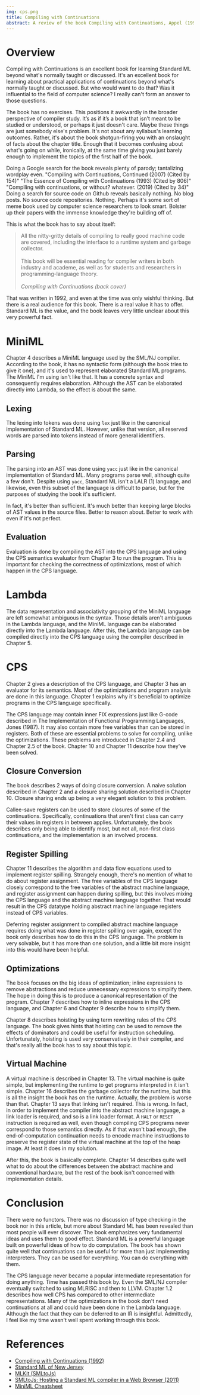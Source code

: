 ```yaml
---
img: cps.png
title: Compiling with Continuations
abstract: A review of the book Compiling with Continuations, Appel (1992).
---
```


# Overview

Compiling with Continuations is an excellent book for learning Standard ML beyond what's normally taught or discussed. It's an excellent book for learning about practical applications of continuations beyond what's normally taught or discussed. But who would want to do that? Was it influential to the field of computer science? I really can't form an answer to those questions.

The book has no exercises. This positions it awkwardly in the broader perspective of compiler study. It’s as if it’s a book that isn’t meant to be studied or understood, or perhaps it just doesn't care. Maybe these things are just somebody else's problem. It's not about any syllabus's learning outcomes. Rather, it's about the book shotgun-firing you with an onslaught of facts about the chapter title. Enough that it becomes confusing about what's going on while, ironically, at the same time giving you just barely enough to implement the topics of the first half of the book.

Doing a Google search for the book reveals plenty of parody; tantalizing wordplay even. "Compiling with Continuations, Continued (2007) (Cited by 154)" "The Essence of Compiling with Continuations (1993) (Cited by 806)" "Compiling with continuations, or without? whatever. (2019) (Cited by 34)" Doing a search for source code on Github reveals basically nothing. No blog posts. No source code repositories. Nothing. Perhaps it's some sort of meme book used by computer science researchers to look smart. Bolster up their papers with the immense knowledge they're building off of.

This is what the book has to say about itself:

> All the nitty-gritty details of compiling to really good machine code are covered, including the interface to a runtime system and garbage collector.<br><br>This book will be essential reading for compiler writers in both industry and academe, as well as for students and researchers in programming-language theory.
> <br><br><cite>Compiling with Continuations (back cover)</cite>

That was written in 1992, and even at the time was only wishful thinking. But there is a real audience for this book. There is a real value it has to offer. Standard ML is the value, and the book leaves very little unclear about this very powerful fact.

# MiniML

Chapter 4 describes a MiniML language used by the SML/NJ compiler. According to the book, it has no syntactic form (although the book tries to give it one), and it's used to represent elaborated Standard ML programs. The MiniML I'm using isn't like that. It has a concrete syntax and consequently requires elaboration. Although the AST can be elaborated directly into Lambda, so the effect is about the same.

## Lexing

The lexing into tokens was done using `lex` just like in the canonical implementation of Standard ML. However, unlike that version, all reserved words are parsed into tokens instead of more general identifiers.

<figure id='lexer'></figure>

## Parsing

The parsing into an AST was done using `yacc` just like in the canonical implementation of Standard ML. Many programs parse well, although quite a few don't. Despite using `yacc`, Standard ML isn't a LALR (1) language, and likewise, even this subset of the language is difficult to parse, but for the purposes of studying the book it's sufficient.

In fact, it's better than sufficient. It's much better than keeping large blocks of AST values in the source files. Better to reason about. Better to work with even if it's not perfect.

<figure id='parser'></figure>

## Evaluation

Evaluation is done by compiling the AST into the CPS language and using the CPS semantics evaluator from Chapter 3 to run the program. This is important for checking the correctness of optimizations, most of which happen in the CPS language.

<figure id='repl'></figure>

# Lambda

The data representation and associativity grouping of the MiniML language are left somewhat ambiguous in the syntax. Those details aren't ambiguous in the Lambda language, and the MiniML language can be elaborated directly into the Lambda language. After this, the Lambda language can be compiled directly into the CPS language using the compiler described in Chapter 5.

<figure id='lambda-parse'></figure>

# CPS

Chapter 2 gives a description of the CPS language, and Chapter 3 has an evaluator for its semantics. Most of the optimizations and program analysis are done in this language. Chapter 1 explains why it's beneficial to optimize programs in the CPS language specifically.

The CPS language may contain inner FIX expressions just like G-code described in The Implementation of Functional Programming Languages, Jones (1987). It may also contain more free variables than can be stored in registers. Both of these are essential problems to solve for compiling, unlike the optimizations. These problems are introduced in Chapter 2.4 and Chapter 2.5 of the book. Chapter 10 and Chapter 11 describe how they've been solved.

<figure id='cps-parse'></figure>

## Closure Conversion

The book describes 2 ways of doing closure conversion. A naive solution described in Chapter 2 and a closure sharing solution described in Chapter 10. Closure sharing ends up being a very elegant solution to this problem.

Callee-save registers can be used to store closures of some of the continuations. Specifically, continuations that aren't first class can carry their values in registers in between applies. Unfortunately, the book describes only being able to identify most, but not all, non-first class continuations, and the implementation is an involved process.

## Register Spilling

Chapter 11 describes the algorithm and data flow equations used to implement register spilling. Strangely enough, there's no mention of what to do about register assignment. The free variables of the CPS language closely correspond to the free variables of the abstract machine language, and register assignment can happen during spilling, but this involves mixing the CPS language and the abstract machine language together. That would result in the CPS datatype holding abstract machine language registers instead of CPS variables.

Deferring register assignment to compiled abstract machine language requires doing what was done in register spilling over again, except the book only describes how to do this in the CPS language. The problem is very solvable, but it has more than one solution, and a little bit more insight into this would have been helpful.

## Optimizations

The book focuses on the big ideas of optimization; inline expressions to remove abstractions and reduce unnecessary expressions to simplify them. The hope in doing this is to produce a canonical representation of the program. Chapter 7 describes how to inline expressions in the CPS language, and Chapter 6 and Chapter 9 describe how to simplify them.

Chapter 8 describes hoisting by using term rewriting rules of the CPS language. The book gives hints that hoisting can be used to remove the effects of dominators and could be useful for instruction scheduling. Unfortunately, hoisting is used very conservatively in their compiler, and that's really all the book has to say about this topic.

## Virtual Machine

A virtual machine is described in Chapter 13. The virtual machine is quite simple, but implementing the runtime to get programs interpreted in it isn't simple. Chapter 16 describes the garbage collector for the runtime, but this is all the insight the book has on the runtime. Actually, the problem is worse than that. Chapter 13 says that linking isn't required. This is wrong. In fact, in order to implement the compiler into the abstract machine language, a link loader is required, and so is a link loader format. A `HALT` or `RESET` instruction is required as well, even though compiling CPS programs never correspond to those semantics directly. As if that wasn't bad enough, the end-of-computation continuation needs to encode machine instructions to preserve the register state of the virtual machine at the top of the heap image. At least it does in my solution.

After this, the book is basically complete. Chapter 14 describes quite well what to do about the differences between the abstract machine and conventional hardware, but the rest of the book isn't concerned with implementation details.

# Conclusion

There were no functors. There was no discussion of type checking in the book nor in this article, but more about Standard ML has been revealed than most people will ever discover. The book emphasizes very fundamental ideas and uses them to good effect. Standard ML is a powerful language built on powerful ideas of how to do computation. The book has shown quite well that continuations can be useful for more than just implementing interpreters. They can be used for everything. You can do everything with them.

The CPS language never became a popular intermediate representation for doing anything. Time has passed this book by. Even the SML/NJ compiler eventually switched to using MLRISC and then to LLVM. Chapter 1.2 describes how well CPS has compared to other intermediate representations. Many of the optimizations in the book don't need continuations at all and could have been done in the Lambda language. Although the fact that they can be deferred to an IR is insightful. Admittedly, I feel like my time wasn't well spent working through this book.

# References

* [Compiling with Continuations (1992)](https://www.cs.princeton.edu/~appel/papers/cwc.html)
* [Standard ML of New Jersey](https://smlnj.org)
* [MLKit (SMLtoJs)](https://github.com/melsman/mlkit)
* [SMLtoJs: Hosting a Standard ML compiler in a Web Browser (2011)](https://elsman.com/pdf/smltojs-final.pdf)
* [MiniML Cheatsheet](https://gist.github.com/swatson555/af8f6293353832ee75d11dcf7ad6f4d8)

<script type="text/javascript" src="../js/prims.js"></script>
<script type="text/javascript" src="../js/basis/Initial-sml.js"></script>
<script type="text/javascript" src="../js/basis/General-sml.js"></script>
<script type="text/javascript" src="../js/basis/Option-sml.js"></script>
<script type="text/javascript" src="../js/basis/List-sml.js"></script>
<script type="text/javascript" src="../js/basis/ByteSlice-sml-code3.js"></script>
<script type="text/javascript" src="../js/basis/StringCvt-sml.js"></script>
<script type="text/javascript" src="../js/basis/StrBase-sml.js"></script>
<script type="text/javascript" src="../js/basis/Char-sml.js"></script>
<script type="text/javascript" src="../js/basis/String-sml.js"></script>
<script type="text/javascript" src="../js/basis/IntInfRep-sml.js"></script>
<script type="text/javascript" src="../js/basis/Int32-sml.js"></script>
<script type="text/javascript" src="../js/basis/Real-sml.js"></script>
<script type="text/javascript" src="../js/basis/TextIO-sml.js"></script>
<script type="text/javascript" src="../js/basis/Js-sml.js"></script>
<script type="text/javascript" src="../js/ml-yacc-lib/lrtable-sml.js"></script>
<script type="text/javascript" src="../js/ml-yacc-lib/stream-sml.js"></script>
<script type="text/javascript" src="../js/ml-yacc-lib/parser2-sml.js"></script>
<script type="text/javascript" src="../js/ast-lex-js/ast-tokens-sml.js"></script>
<script type="text/javascript" src="../js/ast-lex-js/ast-lex-sml-code3.js"></script>
<script type="text/javascript" src="../js/ast-lex-js/ast-lex-sml-code4.js"></script>
<script type="text/javascript" src="../js/ast-lex-js/index-sml.js"></script>
<script type="text/javascript" src="../js/ast-parse-js/ast-parse-sml-code3.js"></script>
<script type="text/javascript" src="../js/ast-parse-js/ast-parse-sml-code6.js"></script>
<script type="text/javascript" src="../js/ast-parse-js/ast-parse-sml-code9.js"></script>
<script type="text/javascript" src="../js/ast-parse-js/ast-parse-sml-code10.js"></script>
<script type="text/javascript" src="../js/ast-parse-js/index-sml.js"></script>
<script type="text/javascript" src="../js/miniml-js/cps-sml-code1.js"></script>
<script type="text/javascript" src="../js/miniml-js/cps-sml-code4.js"></script>
<script type="text/javascript" src="../js/miniml-js/cps-sml-code5.js"></script>
<script type="text/javascript" src="../js/miniml-js/lambda-sml.js"></script>
<script type="text/javascript" src="../js/miniml-js/miniml-sml-code1.js"></script>
<script type="text/javascript" src="../js/miniml-js/miniml-sml-code4.js"></script>
<script type="text/javascript" src="../js/miniml-js/miniml-sml-code7.js"></script>
<script type="text/javascript" src="../js/miniml-js/miniml-sml-code10.js"></script>
<script type="text/javascript" src="../js/miniml-js/miniml-sml-code11.js"></script>
<script type="text/javascript" src="../js/miniml-js/miniml-sml-code12.js"></script>
<script type="text/javascript" src="../js/miniml-js/miniml-sml-code14.js"></script>
<script type="text/javascript" src="../js/miniml-js/miniml-sml-code15.js"></script>
<script type="text/javascript" src="../js/miniml-js/index-sml.js"></script>
<script type="text/javascript" src="../js/lambda-js/cps-sml-code1.js"></script>
<script type="text/javascript" src="../js/lambda-js/lambda-sml.js"></script>
<script type="text/javascript" src="../js/lambda-js/miniml-sml-code1.js"></script>
<script type="text/javascript" src="../js/lambda-js/miniml-sml-code4.js"></script>
<script type="text/javascript" src="../js/lambda-js/miniml-sml-code7.js"></script>
<script type="text/javascript" src="../js/lambda-js/lambda-parse-sml-code3.js"></script>
<script type="text/javascript" src="../js/lambda-js/lambda-parse-sml-code6.js"></script>
<script type="text/javascript" src="../js/lambda-js/lambda-parse-sml-code9.js"></script>
<script type="text/javascript" src="../js/lambda-js/lambda-parse-sml-code10.js"></script>
<script type="text/javascript" src="../js/lambda-js/index-sml.js"></script>
<script type="text/javascript" src="../js/cps-js/cps-sml-code1.js"></script>
<script type="text/javascript" src="../js/cps-js/lambda-sml.js"></script>
<script type="text/javascript" src="../js/cps-js/miniml-sml-code1.js"></script>
<script type="text/javascript" src="../js/cps-js/miniml-sml-code4.js"></script>
<script type="text/javascript" src="../js/cps-js/miniml-sml-code7.js"></script>
<script type="text/javascript" src="../js/cps-js/cps-parse-sml-code3.js"></script>
<script type="text/javascript" src="../js/cps-js/cps-parse-sml-code6.js"></script>
<script type="text/javascript" src="../js/cps-js/cps-parse-sml-code9.js"></script>
<script type="text/javascript" src="../js/cps-js/cps-parse-sml-code10.js"></script>
<script type="text/javascript" src="../js/cps-js/index-sml.js"></script>

